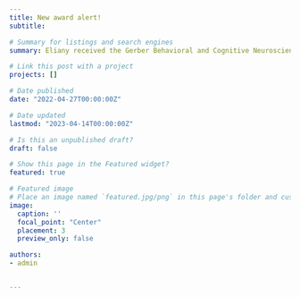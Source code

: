 ```yaml
---
title: New award alert!
subtitle:

# Summary for listings and search engines
summary: Eliany received the Gerber Behavioral and Cognitive Neuroscience Psychology Research Award for outstanding merit in contributing to the area of Behavioral and Cognitive Neuroscience!

# Link this post with a project
projects: []

# Date published
date: "2022-04-27T00:00:00Z"

# Date updated
lastmod: "2023-04-14T00:00:00Z"

# Is this an unpublished draft?
draft: false

# Show this page in the Featured widget?
featured: true

# Featured image
# Place an image named `featured.jpg/png` in this page's folder and customize its options here.
image:
  caption: ''
  focal_point: "Center"
  placement: 3
  preview_only: false

authors:
- admin


---
```

